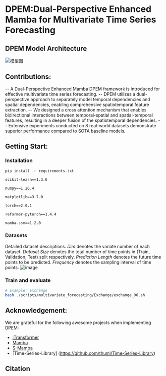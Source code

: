 # DPEM:Dual-Perspective Enhanced Mamba for Multivariate Time Series Forecasting
## DPEM Model Architecture
![模型图](https://github.com/user-attachments/assets/4ea7d8f0-306e-4cbd-8241-de278e360a08)
## Contributions:

-- A Dual-Perspective Enhanced Mamba DPEM framework is introduced for effective multivariate time series forecasting.
-- DPEM utilizes a dual-perspective approach to separately model temporal dependencies and spatial dependencies, enabling comprehensive spatiotemporal feature extraction.
-- We designed a cross attention mechanism that enables bidirectional interactions between temporal-spatial and spatial-temporal features, resulting in a deeper fusion of the spatiotemporal dependencies.
-- Extensive experiments conducted on 8 real-world datasets demonstrate superior performance compared to SOTA baseline models.

## Getting Start:
### Installation
```bash
pip install -r requirements.txt
```

```
scikit-learn==1.3.0

numpy==1.26.4

matplotlib==3.7.0

torch==2.0.1

reformer-pytorch==1.4.4

mamba-ssm==1.2.0
```
### Datasets
Detailed dataset descriptions. $Dim$ denotes the variate number of each dataset. $Dataset$ $Size$ denotes the total number of time points in (Train, Validation, Test) split respectively. $Prediction$ $Length$ denotes the future time points to be predicted. $Frequency$ denotes the sampling interval of time points.
![image](https://github.com/user-attachments/assets/d4134d1b-d261-43f2-8fba-782bc4de4a4e)

### Train and evaluate

```bash
# Example: Exchange
bash ./scripts/multivariate_forecasting/Exchange/exchange_96.sh
```


## Acknowledgement:

We are grateful for the following awesome projects when implementing DPEM:

- [iTransformer](https://github.com/thuml/iTransformer)
- [Mamba](https://github.com/state-spaces/mamba)
- [S-Mamba](https://github.com/wzhwzhwzh0921/S-D-Mamba)
- [Time-Series-Library] (https://github.com/thuml/Time-Series-Library)

## Citation  

